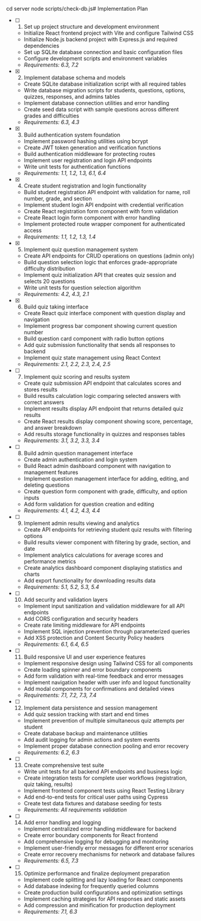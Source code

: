 cd server
node scripts/check-db.js# Implementation Plan

- [ ] 1. Set up project structure and development environment


  - Initialize React frontend project with Vite and configure Tailwind CSS
  - Initialize Node.js backend project with Express.js and required dependencies
  - Set up SQLite database connection and basic configuration files
  - Configure development scripts and environment variables
  - _Requirements: 6.3, 7.2_

- [x] 2. Implement database schema and models
  - Create SQLite database initialization script with all required tables
  - Write database migration scripts for students, questions, options, quizzes, responses, and admins tables
  - Implement database connection utilities and error handling
  - Create seed data script with sample questions across different grades and difficulties
  - _Requirements: 6.3, 4.3_

- [x] 3. Build authentication system foundation
  - Implement password hashing utilities using bcrypt
  - Create JWT token generation and verification functions
  - Build authentication middleware for protecting routes
  - Implement user registration and login API endpoints
  - Write unit tests for authentication functions
  - _Requirements: 1.1, 1.2, 1.3, 6.1, 6.4_

- [x] 4. Create student registration and login functionality
  - Build student registration API endpoint with validation for name, roll number, grade, and section
  - Implement student login API endpoint with credential verification
  - Create React registration form component with form validation
  - Create React login form component with error handling
  - Implement protected route wrapper component for authenticated access
  - _Requirements: 1.1, 1.2, 1.3, 1.4_

- [x] 5. Implement quiz question management system
  - Create API endpoints for CRUD operations on questions (admin only)
  - Build question selection logic that enforces grade-appropriate difficulty distribution
  - Implement quiz initialization API that creates quiz session and selects 20 questions
  - Write unit tests for question selection algorithm
  - _Requirements: 4.2, 4.3, 2.1_

- [x] 6. Build quiz taking interface



  - Create React quiz interface component with question display and navigation
  - Implement progress bar component showing current question number
  - Build question card component with radio button options
  - Add quiz submission functionality that sends all responses to backend
  - Implement quiz state management using React Context
  - _Requirements: 2.1, 2.2, 2.3, 2.4, 2.5_

- [ ] 7. Implement quiz scoring and results system
  - Create quiz submission API endpoint that calculates scores and stores results
  - Build results calculation logic comparing selected answers with correct answers
  - Implement results display API endpoint that returns detailed quiz results
  - Create React results display component showing score, percentage, and answer breakdown
  - Add results storage functionality in quizzes and responses tables
  - _Requirements: 3.1, 3.2, 3.3, 3.4_

- [ ] 8. Build admin question management interface
  - Create admin authentication and login system
  - Build React admin dashboard component with navigation to management features
  - Implement question management interface for adding, editing, and deleting questions
  - Create question form component with grade, difficulty, and option inputs
  - Add form validation for question creation and editing
  - _Requirements: 4.1, 4.2, 4.3, 4.4_

- [ ] 9. Implement admin results viewing and analytics
  - Create API endpoints for retrieving student quiz results with filtering options
  - Build results viewer component with filtering by grade, section, and date
  - Implement analytics calculations for average scores and performance metrics
  - Create analytics dashboard component displaying statistics and charts
  - Add export functionality for downloading results data
  - _Requirements: 5.1, 5.2, 5.3, 5.4_

- [ ] 10. Add security and validation layers
  - Implement input sanitization and validation middleware for all API endpoints
  - Add CORS configuration and security headers
  - Create rate limiting middleware for API endpoints
  - Implement SQL injection prevention through parameterized queries
  - Add XSS protection and Content Security Policy headers
  - _Requirements: 6.1, 6.4, 6.5_

- [ ] 11. Build responsive UI and user experience features
  - Implement responsive design using Tailwind CSS for all components
  - Create loading spinner and error boundary components
  - Add form validation with real-time feedback and error messages
  - Implement navigation header with user info and logout functionality
  - Add modal components for confirmations and detailed views
  - _Requirements: 7.1, 7.2, 7.3, 7.4_

- [ ] 12. Implement data persistence and session management
  - Add quiz session tracking with start and end times
  - Implement prevention of multiple simultaneous quiz attempts per student
  - Create database backup and maintenance utilities
  - Add audit logging for admin actions and system events
  - Implement proper database connection pooling and error recovery
  - _Requirements: 6.2, 6.3_

- [ ] 13. Create comprehensive test suite
  - Write unit tests for all backend API endpoints and business logic
  - Create integration tests for complete user workflows (registration, quiz taking, results)
  - Implement frontend component tests using React Testing Library
  - Add end-to-end tests for critical user paths using Cypress
  - Create test data fixtures and database seeding for tests
  - _Requirements: All requirements validation_

- [ ] 14. Add error handling and logging
  - Implement centralized error handling middleware for backend
  - Create error boundary components for React frontend
  - Add comprehensive logging for debugging and monitoring
  - Implement user-friendly error messages for different error scenarios
  - Create error recovery mechanisms for network and database failures
  - _Requirements: 6.5, 7.3_

- [ ] 15. Optimize performance and finalize deployment preparation
  - Implement code splitting and lazy loading for React components
  - Add database indexing for frequently queried columns
  - Create production build configurations and optimization settings
  - Implement caching strategies for API responses and static assets
  - Add compression and minification for production deployment
  - _Requirements: 7.1, 6.3_